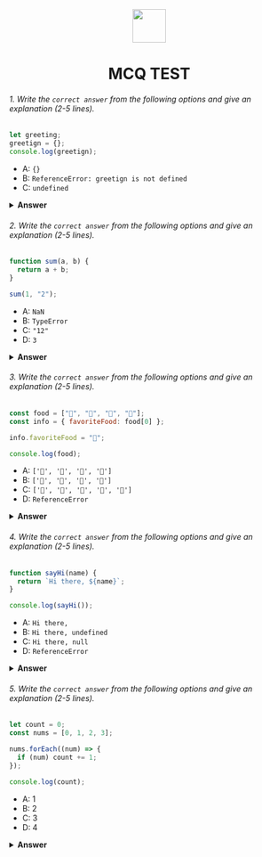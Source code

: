 <div align="center">
  <img height="60" src="https://edurev.gumlet.io/AllImages/original/ApplicationImages/CourseImages/944e5d47-8c55-4a89-91e5-22ab5f2798fc_CI.png">
  <h1>MCQ TEST</h1>
</div>

###### 1. Write the `correct answer` from the following options and give an explanation (2-5 lines).

```javascript
let greeting;
greetign = {};
console.log(greetign);
```

- A: `{}`
- B: `ReferenceError: greetign is not defined`
- C: `undefined`

<details><summary><b>Answer</b></summary>
<p>

#### Answer: A

<i>It will return an empty object. Because it avoids re declare a variable. But let variables value can update that's why I think it will print a empty object.</i>

</p>
</details>

###### 2. Write the `correct answer` from the following options and give an explanation (2-5 lines).

```javascript
function sum(a, b) {
  return a + b;
}

sum(1, "2");
```

- A: `NaN`
- B: `TypeError`
- C: `"12"`
- D: `3`

<details><summary><b>Answer</b></summary>
<p>

#### Answer: C

<i>It will return "12". Because in this function has call 1 which a number and "2" which is a string. Thats why javscrit type coercion relize both string. Thats why it will do concatinate "1" + "2" = when It will do concatinate the result will be string "12"</i>

</p>
</details>

###### 3. Write the `correct answer` from the following options and give an explanation (2-5 lines).

```javascript
const food = ["🍕", "🍫", "🥑", "🍔"];
const info = { favoriteFood: food[0] };

info.favoriteFood = "🍝";

console.log(food);
```

- A: `['🍕', '🍫', '🥑', '🍔']`
- B: `['🍝', '🍫', '🥑', '🍔']`
- C: `['🍝', '🍕', '🍫', '🥑', '🍔']`
- D: `ReferenceError`

<details><summary><b>Answer</b></summary>
<p>

#### Answer: 1

<i>It will return ['🍕', '🍫', '🥑', '🍔'] because, there has a food array and the info object has favoriteFood attribue which value set from the food array first item. After info.favoriteFood attributes value change with "🍝". But it never replace the food array first items value with "🍝". Because the info.Favourite variables are separate in memory.</i>

</p>
</details>

###### 4. Write the `correct answer` from the following options and give an explanation (2-5 lines).

```javascript
function sayHi(name) {
  return `Hi there, ${name}`;
}

console.log(sayHi());
```

- A: `Hi there,`
- B: `Hi there, undefined`
- C: `Hi there, null`
- D: `ReferenceError`

<details><summary><b>Answer</b></summary>
<p>

#### Answer: B

<i>It will return 'Hi there, undefined'. Because sayHi function expect an argument 'name'. but there has call the sayHi function without any parameter. Inside the sayHi function it will try to use the name parameter in the template literal, but name is undefined because no value was passed there when the function was called. That's way it will return option B: Hi there, undefined</i>

</p>
</details>

###### 5. Write the `correct answer` from the following options and give an explanation (2-5 lines).

```javascript
let count = 0;
const nums = [0, 1, 2, 3];

nums.forEach((num) => {
  if (num) count += 1;
});

console.log(count);
```

- A: 1
- B: 2
- C: 3
- D: 4

<details><summary><b>Answer</b></summary>
<p>

#### Answer: C

<i>It will return 3. Because there has a variable named count which initial value is 0. And after run the forEach loop on nums array. There has a condition which check every truthy num. If the num is truthy then it increment the count varibles value with 1. And array has 4 items where has a falsy num and 3 truthy num. Thats why for 3 truthy num it increment 3 times which result will 3.</i>

</p>
</details>
